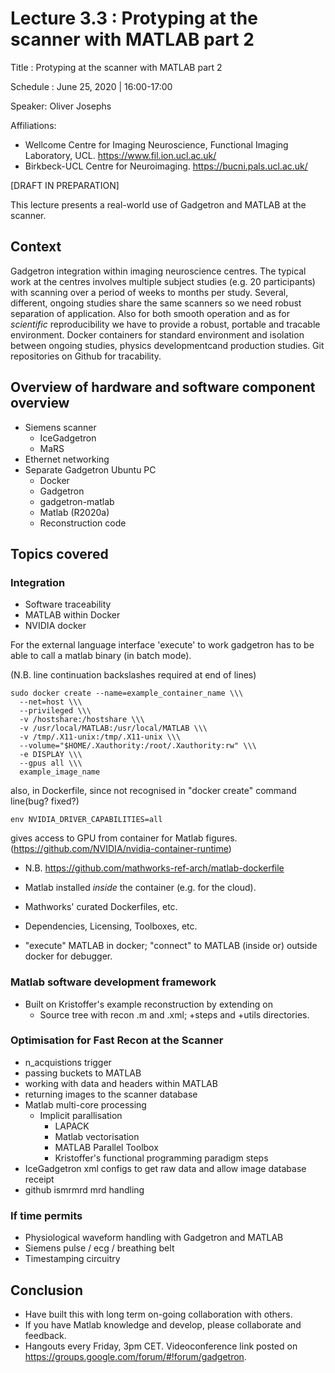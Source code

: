 # Lecture 3.3 : Protyping at the scanner with MATLAB part 2

Title : Protyping at the scanner with MATLAB part 2

Schedule : June 25, 2020 | 16:00-17:00 

Speaker: Oliver Josephs

Affiliations:
- Wellcome Centre for Imaging Neuroscience, Functional Imaging Laboratory, UCL. https://www.fil.ion.ucl.ac.uk/
- Birkbeck-UCL Centre for Neuroimaging. https://bucni.pals.ucl.ac.uk/

[DRAFT IN PREPARATION]

This lecture presents a real-world use of Gadgetron and MATLAB at the scanner.

## Context

Gadgetron integration within imaging neuroscience centres. The typical work at the centres involves multiple subject studies (e.g. 20 participants) with scanning over a period of weeks to months per study. Several, different, ongoing studies share the same scanners so we need robust separation of application. Also for both smooth operation and as for _scientific_ reproducibility we have to provide a robust, portable and tracable environment. Docker containers for standard environment and isolation between ongoing studies, physics developmentcand production studies. Git repositories on Github for tracability.

## Overview of hardware and software component overview

- Siemens scanner
  - IceGadgetron
  - MaRS
- Ethernet networking
- Separate Gadgetron Ubuntu PC
  - Docker
  - Gadgetron
  - gadgetron-matlab
  - Matlab (R2020a)
  - Reconstruction code

## Topics covered

### Integration
- Software traceability
- MATLAB within Docker
- NVIDIA docker

For the external language interface 'execute' to work gadgetron has to be able to call a matlab binary (in batch mode).

(N.B. line continuation backslashes required at end of lines)

```
sudo docker create --name=example_container_name \\\
  --net=host \\\
  --privileged \\\
  -v /hostshare:/hostshare \\\
  -v /usr/local/MATLAB:/usr/local/MATLAB \\\
  -v /tmp/.X11-unix:/tmp/.X11-unix \\\
  --volume="$HOME/.Xauthority:/root/.Xauthority:rw" \\\
  -e DISPLAY \\\
  --gpus all \\\
  example_image_name
```

also, in Dockerfile, since not recognised in "docker create" command line(bug? fixed?)
```
env NVIDIA_DRIVER_CAPABILITIES=all
```
gives access to GPU from container for Matlab figures. (https://github.com/NVIDIA/nvidia-container-runtime)
  
- N.B. https://github.com/mathworks-ref-arch/matlab-dockerfile
 - Matlab installed _inside_ the container (e.g. for the cloud).
 - Mathworks' curated Dockerfiles, etc.
 - Dependencies, Licensing, Toolboxes, etc.
 
- "execute" MATLAB in docker; "connect" to MATLAB (inside or) outside docker for debugger.

### Matlab software development framework

- Built on Kristoffer's example reconstruction by extending on 
  - Source tree with recon .m and .xml; +steps and +utils directories.

### Optimisation for Fast Recon at the Scanner

- n_acquistions trigger
- passing buckets to MATLAB
- working with data and headers within MATLAB
- returning images to the scanner database
- Matlab multi-core processing
  - Implicit parallisation
      - LAPACK
      - Matlab vectorisation
      - MATLAB Parallel Toolbox
      - Kristoffer's functional programming paradigm steps
- IceGadgetron xml configs to get raw data and allow image database receipt
- github ismrmrd mrd handling

### If time permits
- Physiological waveform handling with Gadgetron and MATLAB
- Siemens pulse / ecg / breathing belt
- Timestamping circuitry

## Conclusion
- Have built this with long term on-going collaboration with others.
- If you have Matlab knowledge and develop, please collaborate and feedback.
- Hangouts every Friday, 3pm CET. Videoconference link posted on https://groups.google.com/forum/#!forum/gadgetron.
